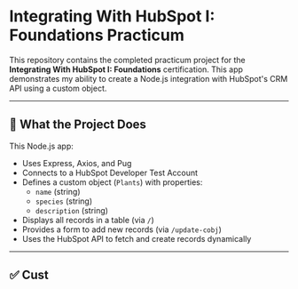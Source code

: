 # Integrating With HubSpot I: Foundations Practicum

This repository contains the completed practicum project for the **Integrating With HubSpot I: Foundations** certification. This app demonstrates my ability to create a Node.js integration with HubSpot's CRM API using a custom object.

---

## 🧠 What the Project Does

This Node.js app:

- Uses Express, Axios, and Pug
- Connects to a HubSpot Developer Test Account
- Defines a custom object (`Plants`) with properties:
  - `name` (string)
  - `species` (string)
  - `description` (string)
- Displays all records in a table (via `/`)
- Provides a form to add new records (via `/update-cobj`)
- Uses the HubSpot API to fetch and create records dynamically

---

## ✅ Cust
